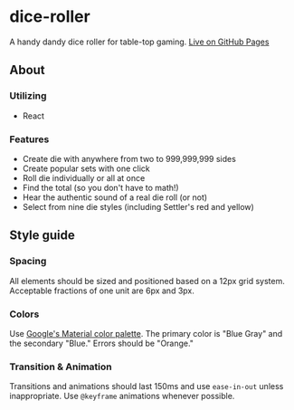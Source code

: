 # dice-roller

A handy dandy dice roller for table-top gaming. [Live on GitHub Pages](https://seanmcp.github.io/dice-roller/)

## About

### Utilizing
- React

### Features
- Create die with anywhere from two to 999,999,999 sides
- Create popular sets with one click
- Roll die individually or all at once
- Find the total (so you don't have to math!)
- Hear the authentic sound of a real die roll (or not)
- Select from nine die styles (including Settler's red and yellow)

## Style guide

### Spacing
All elements should be sized and positioned based on a 12px grid system. Acceptable fractions of one unit are 6px and 3px.

### Colors
Use [Google's Material color palette](https://material.io/guidelines/style/color.html#color-color-palette). The primary color is "Blue Gray" and the secondary "Blue." Errors should be "Orange."

### Transition & Animation
Transitions and animations should last 150ms and use `ease-in-out` unless inappropriate. Use `@keyframe` animations whenever possible.
